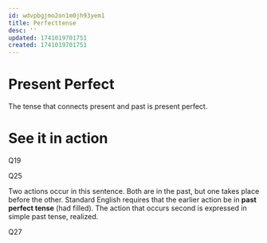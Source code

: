 ```yaml
---
id: wdvpbgjmo2on1m0jh93yem1
title: Perfecttense
desc: ''
updated: 1741019701751
created: 1741019701751
---
```

# Present Perfect 

The tense that connects present and past is present perfect. 


# See it in action 
Q19 

Q25 

Two actions occur in this sentence. Both are in the past, but one takes place before the other. Standard English requires that the earlier action be in **past perfect tense** (had filled). The action that occurs second is expressed in simple past tense, realized.

Q27